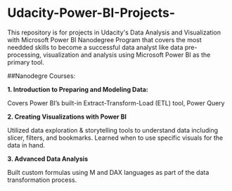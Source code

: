 # Udacity-Power-BI-Projects-
This repository is for projects in Udacity's Data Analysis and Visualization with Microsoft Power BI Nanodegree Program that covers the most needded  skills  to become a successful data analyst like data pre-processing, visualization and analysis using Microsoft Power BI as the primary tool.


##Nanodegre Courses:

**1. Introduction to Preparing and Modeling Data:**

Covers Power BI’s built-in Extract-Transform-Load (ETL) tool, Power Query

**2. Creating Visualizations with Power BI**

Utilized data exploration & storytelling tools to understand data including slicer, filters, and bookmarks. Learned when to use specific visuals for the data in hand.

**3. Advanced Data Analysis**

 Built custom formulas using M and DAX languages as part of the data transformation process.
